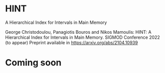 # HINT
A Hierarchical Index for Intervals in Main Memory

George Christodoulou, Panagiotis Bouros and Nikos Mamoulis: HINT: A Hierarchical Index for Intervals in Main Memory. SIGMOD Conference 2022 (to appear)
Preprint available in https://arxiv.org/abs/2104.10939

# Coming soon
